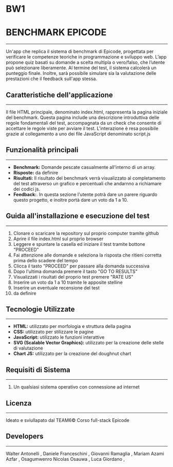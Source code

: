 # BW1
# BENCHMARK EPICODE
---

Un'app che replica il sistema di benchmark di Epicode, progettata per verificare le competenze teoriche in programmazione e sviluppo web. L’app propone quiz basati su domande a scelta multipla o vero/falso, che l’utente può selezionare liberamente. Al termine del test, il sistema calcolerà un punteggio finale. Inoltre, sarà possibile simulare sia la valutazione delle prestazioni che il feedback sull'app stessa.

## Caratteristiche dell'applicazione
---
Il file HTML principale, denominato index.html, rappresenta la pagina iniziale del benchmark. Questa pagina include una descrizione introduttiva delle regole fondamentali del test, accompagnata da un check che consente di accettare le regole viste per avviare il test. L'interazione è resa possibile grazie al collegamento a uno dei file JavaScript denominato script.js

## Funzionalità principali
---
* **Benchmark:** Domande pescate casualmente all'interno di un array.
* **Risposte:** da definire 
* **Risultati:** Il risultato del benchmark verrà visualizzato al completamento del test attraverso un grafico e percentuali che andarnno a richiamare dei codici js.
* **Feedback:**. In questa sezione l'utente potrà dare un parere riguardo questo progetto, e inoltre portà dare un voto da 1 a 10. 

## Guida all'installazione e esecuzione del test
---
1. Clonare o scaricare la repository sul proprio computer tramite github
2. Aprire il file index.html sul proprio browser
3. Leggere e spuntare la casella ed iniziare il test tramite bottone "PROCEED"
4. Fai attenzione alle domande e seleziona la risposta che ritieni corretta prima dello scadere del tempo
5. Clicca il tasto "PROCEED" per passare alla domanda successiva
6. Dopo l'ultima domanda premere il tasto "GO TO RESULTS"
7. Visualizzati i risultati del proprio test premere "RATE US"
8. Inserire un voto da 1 a 10 tramite le apposite stelline
9. Inserire un eventuale recensione del test
10. da definire

## Tecnologie Utilizzate
---
* **HTML:** utilizzato per morfologia e struttura della pagina
* **CSS:** utilizzato per stilizzare le pagine
* **JavaScript:** utilizzato le funzioni interattive
* **SVG (Scalable Vector Graphics):** utilizzato per la creazione delle stelle di valutazione
* **Chart JS:** utilizzato per la creazione del doughnut chart

## Requisiti di Sistema
---
1. Un qualsiasi sistema operativo con connessione ad internet


## Licenza
---
Ideato e sviullapato dal TEAM6© Corso full-stack Epicode

## Developers
---
Walter Antonelli ,
Daniele Franceschini ,
Giovanni Ramaglia ,
Mariam Azami Azfar ,
Osagumwenro Nicolas Osauwa ,
Luca Giordano ,
